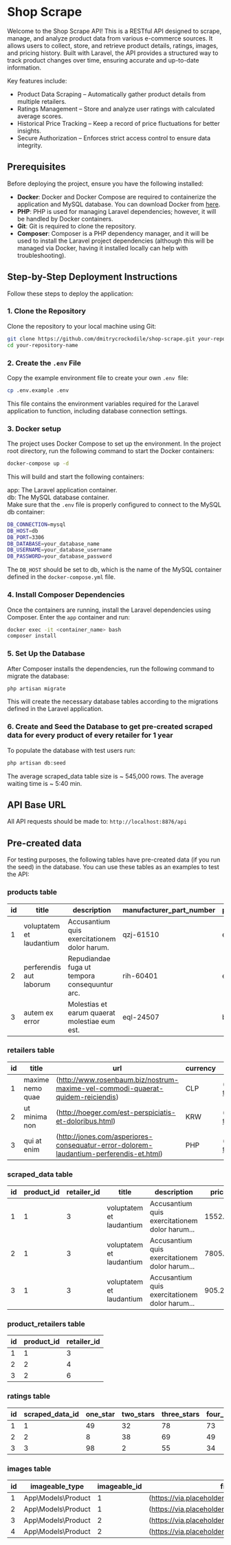 # Shop Scrape

Welcome to the Shop Scrape API! This is a RESTful API designed to scrape, manage, and analyze product data from various e-commerce sources. It allows users to collect, store, and retrieve product details, ratings, images, and pricing history. Built with Laravel, the API provides a structured way to track product changes over time, ensuring accurate and up-to-date information.

Key features include:

* Product Data Scraping – Automatically gather product details from multiple retailers.
* Ratings Management – Store and analyze user ratings with calculated average scores.
* Historical Price Tracking – Keep a record of price fluctuations for better insights.
* Secure Authorization – Enforces strict access control to ensure data integrity.

## Prerequisites

Before deploying the project, ensure you have the following installed:

- **Docker**: Docker and Docker Compose are required to containerize the application and MySQL database. You can download Docker from [here](https://www.docker.com/get-started).
- **PHP**: PHP is used for managing Laravel dependencies; however, it will be handled by Docker containers.
- **Git**: Git is required to clone the repository.
- **Composer**: Composer is a PHP dependency manager, and it will be used to install the Laravel project dependencies (although this will be managed via Docker, having it installed locally can help with troubleshooting).

## Step-by-Step Deployment Instructions

Follow these steps to deploy the application:

### 1. Clone the Repository

Clone the repository to your local machine using Git:

```bash
git clone https://github.com/dmitrycrockodile/shop-scrape.git your-repository-name
cd your-repository-name
```

### 2. Create the ```.env``` File

Copy the example environment file to create your own `.env `file:

```bash
cp .env.example .env
```

This file contains the environment variables required for the Laravel application to function, including database connection settings.

### 3. Docker setup

The project uses Docker Compose to set up the environment. In the project root directory, run the following command to start the Docker containers:

```bash
docker-compose up -d
```

This will build and start the following containers:

app: The Laravel application container.  
db: The MySQL database container.  
Make sure that the `.env` file is properly configured to connect to the MySQL db container:

```bash
DB_CONNECTION=mysql
DB_HOST=db
DB_PORT=3306
DB_DATABASE=your_database_name
DB_USERNAME=your_database_username
DB_PASSWORD=your_database_password
```

The `DB_HOST` should be set to db, which is the name of the MySQL container defined in the `docker-compose.yml` file.

### 4. Install Composer Dependencies

Once the containers are running, install the Laravel dependencies using Composer. Enter the `app` container and run:

```bash
docker exec -it <container_name> bash
composer install
```

### 5. Set Up the Database

After Composer installs the dependencies, run the following command to migrate the database:

```bash
php artisan migrate
```

This will create the necessary database tables according to the migrations defined in the Laravel application.

### 6. Create and Seed the Database to get pre-created scraped data for every product of every retailer for 1 year

To populate the database with test users run:

```bash
php artisan db:seed
```

The average scraped_data table size is ~ 545,000 rows. 
The average waiting time is ~ 5:40 min.

## API Base URL
All API requests should be made to:
`http://localhost:8876/api`

## Pre-created data

For testing purposes, the following tables have pre-created data (if you run the seed) in the database. You can use these tables as an examples to test the API:

### products table

| id | title                   | description                                              | manufacturer_part_number | pack_size |
|----|-------------------------|----------------------------------------------------------|--------------------------|-----------|
| 1  | voluptatem et laudantium| Accusantium quis exercitationem dolor harum.             | qzj-61510                | each      |
| 2  | perferendis aut laborum | Repudiandae fuga ut tempora consequuntur arc.            | rih-60401                | each      |
| 3  | autem ex error          | Molestias et earum quaerat molestiae eum est.            | eql-24507                | box       |

### retailers table

| id | title                | url                                        | currency | logo                               |
|----|----------------------|--------------------------------------------|----------|------------------------------------|
| 1  | maxime nemo quae     | (http://www.rosenbaum.biz/nostrum-maxime-vel-commodi-quaerat-quidem-reiciendis) | CLP      | (https://via.placeholder.com/400x400.png/0099bb?text=business+quo) |
| 2  | ut minima non        | (http://hoeger.com/est-perspiciatis-et-doloribus.html) | KRW      | (https://via.placeholder.com/400x400.png/0088ff?text=business+est) |
| 3  | qui at enim          | (http://jones.com/asperiores-consequatur-error-dolorem-laudantium-perferendis-et.html) | PHP      | (https://via.placeholder.com/400x400.png/00bb77?text=business+laudantium) |

### scraped_data table

| id | product_id | retailer_id | title                     | description                            | price    | stock_count | avg_rating |
|----|------------|-------------|---------------------------|----------------------------------------|----------|-------------|------------|
| 1  | 1          | 3           | voluptatem et laudantium | Accusantium quis exercitationem dolor harum... | 1552.88 | 276         | 3.2        |
| 2  | 1          | 3           | voluptatem et laudantium | Accusantium quis exercitationem dolor harum... | 7805.51 | 12          | 3.6        |
| 3  | 1          | 3           | voluptatem et laudantium | Accusantium quis exercitationem dolor harum... | 905.26  | 357         | 2.3        |

### product_retailers table

| id | product_id | retailer_id |
|----|------------|-------------|
| 1  | 1          | 3           |
| 2  | 2          | 4           |
| 3  | 2          | 6           |

### ratings table

| id | scraped_data_id | one_star | two_stars | three_stars | four_stars | five_stars |
|----|-----------------|----------|-----------|-------------|------------|------------|
| 1  | 1               | 49       | 32        | 78          | 73         | 56         |
| 2  | 2               | 8        | 38        | 69          | 49         | 81         |
| 3  | 3               | 98       | 2         | 55          | 34         | 9          |

### images table

| id | imageable_type        | imageable_id | file_url                                              |
|----|-----------------------|--------------|-------------------------------------------------------|
| 1  | App\Models\Product    | 1            | (https://via.placeholder.com/400x400.png/00ddd) |
| 2  | App\Models\Product    | 1            | (https://via.placeholder.com/400x400.png/00117) |
| 3  | App\Models\Product    | 2            | (https://via.placeholder.com/400x400.png/0077a) |
| 4  | App\Models\Product    | 2            | (https://via.placeholder.com/400x400.png/00ae5) |
